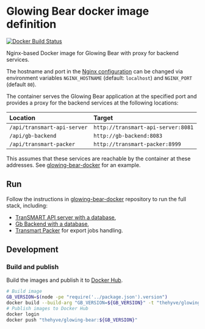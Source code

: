 # Glowing Bear docker image definition

[![Docker Build Status](https://img.shields.io/docker/pulls/thehyve/glowing-bear.svg)](https://hub.docker.com/r/thehyve/glowing-bear)

Nginx-based Docker image for Glowing Bear with proxy for backend services.

The hostname and port in the [Nginx configuration](nginx/nginx.conf) can be changed via
environment variables `NGINX_HOSTNAME` (default: `localhost`) and `NGINX_PORT` (default `80`).

The container serves the Glowing Bear application at the specified port and provides
a proxy for the backend services at the following locations:

| Location                    | Target
|:--------------------------- |:----------------------------------
| `/api/transmart-api-server` | `http://transmart-api-server:8081`
| `/api/gb-backend`           | `http://gb-backend:8083`
| `/api/transmart-packer`     | `http://transmart-packer:8999`

This assumes that these services are reachable by the container at these addresses.
See [glowing-bear-docker](https://github.com/thehyve/glowing-bear-docker) for an example. 


## Run

Follow the instructions in [glowing-bear-docker](https://github.com/thehyve/glowing-bear-docker) repository to run the full stack, including:
- [TranSMART API server with a database](https://github.com/thehyve/transmart-core/tree/dev/docker),
- [Gb Backend with a database](https://github.com/thehyve/gb-backend/tree/dev/docker),
- [Transmart Packer](https://github.com/thehyve/transmart-packer) for export jobs handling.


## Development

### Build and publish

Build the images and publish it to [Docker Hub](https://hub.docker.com/r/thehyve/glowing-bear).

```bash
# Build image
GB_VERSION=$(node -pe "require('../package.json').version")
docker build --build-arg "GB_VERSION=${GB_VERSION}" -t "thehyve/glowing-bear:${GB_VERSION}" . --no-cache
# Publish images to Docker Hub
docker login
docker push "thehyve/glowing-bear:${GB_VERSION}"
```
